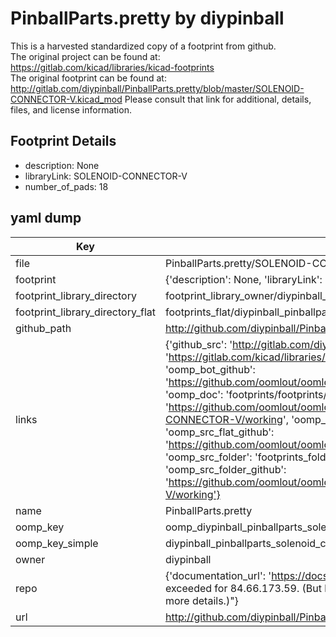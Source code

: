 # PinballParts.pretty by diypinball  
This is a harvested standardized copy of a footprint from github.  
The original project can be found at:  
https://gitlab.com/kicad/libraries/kicad-footprints  
The original footprint can be found at:
http://gitlab.com/diypinball/PinballParts.pretty/blob/master/SOLENOID-CONNECTOR-V.kicad_mod
Please consult that link for additional, details, files, and license information.  
## Footprint Details
* description: None  
* libraryLink: SOLENOID-CONNECTOR-V  
* number_of_pads: 18  
## yaml dump  
| Key | Value |  
| --- | --- |  
| file | PinballParts.pretty/SOLENOID-CONNECTOR-V.kicad_mod |  
| footprint | {'description': None, 'libraryLink': 'SOLENOID-CONNECTOR-V', 'number_of_pads': 18} |  
| footprint_library_directory | footprint_library_owner/diypinball_PinballParts.pretty |  
| footprint_library_directory_flat | footprints_flat/diypinball_pinballparts_solenoid_connector_v/working |  
| github_path | http://github.com/diypinball/PinballParts.pretty/blob/master/SOLENOID-CONNECTOR-V.kicad_mod |  
| links | {'github_src': 'http://gitlab.com/diypinball/PinballParts.pretty/blob/master/SOLENOID-CONNECTOR-V.kicad_mod', 'github_src_repo': 'https://gitlab.com/kicad/libraries/kicad-footprints', 'oomp_bot': 'footprints/diypinball_pinballparts_solenoid_connector_v/working', 'oomp_bot_github': 'https://github.com/oomlout/oomlout_oomp_footprint_bot/tree/main/footprints/diypinball_pinballparts_solenoid_connector_v/working', 'oomp_doc': 'footprints/footprints/diypinball/PinballParts/SOLENOID-CONNECTOR-V/working/', 'oomp_doc_github': 'https://github.com/oomlout/oomlout_oomp_footprint_doc/tree/main/footprints/footprints/diypinball/PinballParts/SOLENOID-CONNECTOR-V/working', 'oomp_src_flat': 'footprints_flat/footprints_flat/diypinball_pinballparts_solenoid_connector_v/working', 'oomp_src_flat_github': 'https://github.com/oomlout/oomlout_oomp_footprint_src/tree/main/footprints_flat/diypinball_pinballparts_solenoid_connector_v/working', 'oomp_src_folder': 'footprints_folder/footprints_folder/diypinball/PinballParts/SOLENOID-CONNECTOR-V/working', 'oomp_src_folder_github': 'https://github.com/oomlout/oomlout_oomp_footprint_src/tree/main/footprints_folder/diypinball/PinballParts/SOLENOID-CONNECTOR-V/working'} |  
| name | PinballParts.pretty |  
| oomp_key | oomp_diypinball_pinballparts_solenoid_connector_v |  
| oomp_key_simple | diypinball_pinballparts_solenoid_connector_v |  
| owner | diypinball |  
| repo | {'documentation_url': 'https://docs.github.com/rest/overview/resources-in-the-rest-api#rate-limiting', 'message': "API rate limit exceeded for 84.66.173.59. (But here's the good news: Authenticated requests get a higher rate limit. Check out the documentation for more details.)"} |  
| url | http://github.com/diypinball/PinballParts.pretty |  


